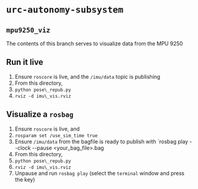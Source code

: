 # `urc-autonomy-subsystem`
## `mpu9250_viz`

The contents of this branch serves to visualize data from the MPU 9250

## Run it live
1. Ensure `roscore` is live, and the `/imu/data` topic is publishing
2. From this directory, 
  1. `python pose\_repub.py`
  2. `rviz -d imu\_vis.rviz`

## Visualize a `rosbag`
1. Ensure `roscore` is live, and
  1. `rosparam set /use_sim_time true`
  2. Ensure `/imu/data` from the bagfile is ready to publish with `rosbag play --clock --pause <your\_bag\_file>.bag
2. From this directory,
  1. `python pose\_repub.py`
  2. `rviz -d imu\_vis.rviz`
3. Unpause and run `rosbag play` (select the `terminal` window and press the <space> key)

